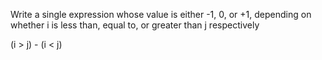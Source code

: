 Write a single expression whose value is either -1, 0, or +1, depending on whether i is less than, equal to, or greater than j respectively

(i > j) - (i < j)